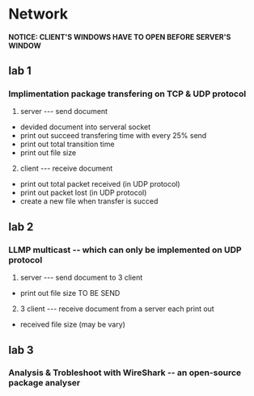 # Network
#### NOTICE: CLIENT'S WINDOWS HAVE TO OPEN BEFORE SERVER'S WINDOW

## lab 1
### Implimentation package transfering on TCP & UDP protocol
1. server --- send document
- devided document into serveral socket
- print out succeed transfering time with every 25% send
- print out total transition time
- print out file size

2. client --- receive document
- print out total packet received (in UDP protocol)
- print out packet lost (in UDP protocol)
- create a new file when transfer is succed

## lab 2
### LLMP multicast -- which can only be implemented on UDP protocol
1. server --- send document to 3 client
- print out file size TO BE SEND

2. 3 client --- receive document from a server 
each print out
- received file size (may be vary)

## lab 3
### Analysis & Trobleshoot with WireShark -- an open-source package analyser
